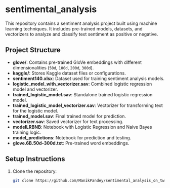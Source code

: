 # sentimental_analysis
This repository contains a sentiment analysis project built using machine learning techniques. It includes pre-trained models, datasets, and vectorizers to analyze and classify text sentiment as positive or negative.

## Project Structure

- **glove/**: Contains pre-trained GloVe embeddings with different dimensionalities (`50d`, `100d`, `200d`, `300d`).
- **kaggle/**: Stores Kaggle dataset files or configurations.
- **sentiment140.xlsx**: Dataset used for training sentiment analysis models.
- **logistic_model_with_vectorizer.sav**: Combined logistic regression model and vectorizer.
- **trained_logistic_model.sav**: Standalone trained logistic regression model.
- **trained_logistic_model_vectorizer.sav**: Vectorizer for transforming text for the logistic model.
- **trained_model.sav**: Final trained model for prediction.
- **vectorizer.sav**: Saved vectorizer for text processing.
- **modelLRBNB**: Notebook with Logistic Regression and Naive Bayes training logic.
- **model_predictions**: Notebook for prediction and testing.
- **glove.6B.50d-300d.txt**: Pre-trained word embeddings.

## Setup Instructions

1. Clone the repository:
   ```bash
   git clone https://github.com/ManikPandey/sentimental_analysis_on_twitter_using_BNB_LR_LSTM.git
#
